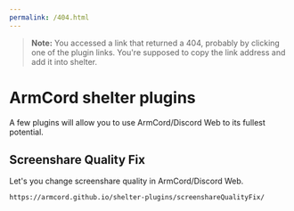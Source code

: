 ```yaml
---
permalink: /404.html
---
```

> **Note:** You accessed a link that returned a 404, probably by clicking one of the plugin links. You're supposed to copy the link address and add it into shelter.

# ArmCord shelter plugins
A few plugins will allow you to use ArmCord/Discord Web to its fullest potential.

## Screenshare Quality Fix 
Let's you change screenshare quality in ArmCord/Discord Web.    

`https://armcord.github.io/shelter-plugins/screenshareQualityFix/`
